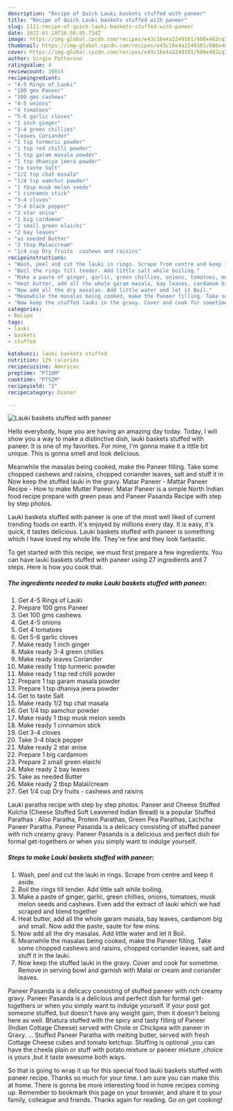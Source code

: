 ```yaml
---
description: "Recipe of Quick Lauki baskets stuffed with paneer"
title: "Recipe of Quick Lauki baskets stuffed with paneer"
slug: 2111-recipe-of-quick-lauki-baskets-stuffed-with-paneer
date: 2022-01-18T16:56:05.734Z
image: https://img-global.cpcdn.com/recipes/e43c16e4a2249101/680x482cq70/lauki-baskets-stuffed-with-paneer-recipe-main-photo.jpg
thumbnail: https://img-global.cpcdn.com/recipes/e43c16e4a2249101/680x482cq70/lauki-baskets-stuffed-with-paneer-recipe-main-photo.jpg
cover: https://img-global.cpcdn.com/recipes/e43c16e4a2249101/680x482cq70/lauki-baskets-stuffed-with-paneer-recipe-main-photo.jpg
author: Virgie Patterson
ratingvalue: 4
reviewcount: 30816
recipeingredient:
- "4-5 Rings of Lauki"
- "100 gms Paneer"
- "100 gms cashews"
- "4-5 onions"
- "4 tomatoes"
- "5-6 garlic cloves"
- "1 inch ginger"
- "3-4 green chillies"
- "leaves Coriander"
- "1 tsp turmeric powder"
- "1 tsp red chilli powder"
- "1 tsp garam masala powder"
- "1 tsp dhaniya jeera powder"
- "to taste Salt"
- "1/2 tsp chat masala"
- "1/4 tsp aamchur powder"
- "1 tbsp musk melon seeds"
- "1 cinnamon stick"
- "3-4 cloves"
- "3-4 black pepper"
- "2 star anise"
- "1 big cardamom"
- "2 small green elaichi"
- "2 bay leaves"
- "as needed Butter"
- "2 tbsp Malaicream"
- "1/4 cup Dry fruits  cashews and raisins"
recipeinstructions:
- "Wash, peel and cut the lauki in rings. Scrape from centre and keep it aside."
- "Boil the rings till tender. Add little salt while boiling."
- "Make a paste of ginger, garlic, green chillies, onions, tomatoes, musk melon seeds and cashews. Even add the extract of lauki which we had scraped and blend together"
- "Heat butter, add all the whole garam masala, bay leaves, cardamom big and small. Now add the paste, saute for few mins."
- "Now add all the dry masalas. Add little water and let it Boil."
- "Meanwhile the masalas being cooked, make the Paneer filling. Take some chopped cashews and raisins, chopped coriander leaves, salt and stuff it in the lauki."
- "Now keep the stuffed lauki in the gravy. Cover and cook for sometime. Remove in serving bowl and garnish with Malai or cream and coriander leaves."
categories:
- Recipe
tags:
- lauki
- baskets
- stuffed

katakunci: lauki baskets stuffed 
nutrition: 129 calories
recipecuisine: American
preptime: "PT10M"
cooktime: "PT52M"
recipeyield: "2"
recipecategory: Dinner

---
```



![Lauki baskets stuffed with paneer](https://img-global.cpcdn.com/recipes/e43c16e4a2249101/680x482cq70/lauki-baskets-stuffed-with-paneer-recipe-main-photo.jpg)

Hello everybody, hope you are having an amazing day today. Today, I will show you a way to make a distinctive dish, lauki baskets stuffed with paneer. It is one of my favorites. For mine, I'm gonna make it a little bit unique. This is gonna smell and look delicious.

Meanwhile the masalas being cooked, make the Paneer filling. Take some chopped cashews and raisins, chopped coriander leaves, salt and stuff it in Now keep the stuffed lauki in the gravy. Matar Paneer - Mattar Paneer Recipe - How to make Mutter Paneer. Matar Paneer is a simple North Indian food recipe prepare with green peas and Paneer Pasanda Recipe with step by step photos.

Lauki baskets stuffed with paneer is one of the most well liked of current trending foods on earth. It's enjoyed by millions every day. It is easy, it's quick, it tastes delicious. Lauki baskets stuffed with paneer is something which I have loved my whole life. They're fine and they look fantastic.


To get started with this recipe, we must first prepare a few ingredients. You can have lauki baskets stuffed with paneer using 27 ingredients and 7 steps. Here is how you cook that.

<!--inarticleads1-->

##### The ingredients needed to make Lauki baskets stuffed with paneer:

1. Get 4-5 Rings of Lauki
1. Prepare 100 gms Paneer
1. Get 100 gms cashews
1. Get 4-5 onions
1. Get 4 tomatoes
1. Get 5-6 garlic cloves
1. Make ready 1 inch ginger
1. Make ready 3-4 green chillies
1. Make ready leaves Coriander
1. Make ready 1 tsp turmeric powder
1. Make ready 1 tsp red chilli powder
1. Prepare 1 tsp garam masala powder
1. Prepare 1 tsp dhaniya jeera powder
1. Get to taste Salt
1. Make ready 1/2 tsp chat masala
1. Get 1/4 tsp aamchur powder
1. Make ready 1 tbsp musk melon seeds
1. Make ready 1 cinnamon stick
1. Get 3-4 cloves
1. Take 3-4 black pepper
1. Make ready 2 star anise
1. Prepare 1 big cardamom
1. Prepare 2 small green elaichi
1. Make ready 2 bay leaves
1. Take as needed Butter
1. Make ready 2 tbsp Malai/cream
1. Get 1/4 cup Dry fruits - cashews and raisins


Lauki paratha recipe with step by step photos. Paneer and Cheese Stuffed Kulcha (Cheese Stuffed Soft Leavened Indian Bread) is a popular Stuffed Parathas : Aloo Paratha, Protein Parathas, Green Pea Parathas, Lachcha Paneer Paratha. Paneer Pasanda is a delicacy consisting of stuffed paneer with rich creamy gravy. Paneer Pasanda is a delicious and perfect dish for formal get-togethers or when you simply want to indulge yourself. 

<!--inarticleads2-->

##### Steps to make Lauki baskets stuffed with paneer:

1. Wash, peel and cut the lauki in rings. Scrape from centre and keep it aside.
1. Boil the rings till tender. Add little salt while boiling.
1. Make a paste of ginger, garlic, green chillies, onions, tomatoes, musk melon seeds and cashews. Even add the extract of lauki which we had scraped and blend together
1. Heat butter, add all the whole garam masala, bay leaves, cardamom big and small. Now add the paste, saute for few mins.
1. Now add all the dry masalas. Add little water and let it Boil.
1. Meanwhile the masalas being cooked, make the Paneer filling. Take some chopped cashews and raisins, chopped coriander leaves, salt and stuff it in the lauki.
1. Now keep the stuffed lauki in the gravy. Cover and cook for sometime. Remove in serving bowl and garnish with Malai or cream and coriander leaves.


Paneer Pasanda is a delicacy consisting of stuffed paneer with rich creamy gravy. Paneer Pasanda is a delicious and perfect dish for formal get-togethers or when you simply want to indulge yourself. If your post got someone stuffed, but doesn't have any weight gain, then it doesn't belong here as well. Bhatura stuffed with the spicy and tasty filling of Paneer (Indian Cottage Cheese) served with Chole or Chickpea with paneer in Gravy. … Stuffed Paneer Paratha with melting butter, served with fresh Cottage Cheese cubes and tomato ketchup. Stuffing is optional ,you can have the cheela plain or stuff with potato mixture or paneer mixture ,choice is yours ,but it taste awesome both ways. 

So that is going to wrap it up for this special food lauki baskets stuffed with paneer recipe. Thanks so much for your time. I am sure you can make this at home. There is gonna be more interesting food in home recipes coming up. Remember to bookmark this page on your browser, and share it to your family, colleague and friends. Thanks again for reading. Go on get cooking!
